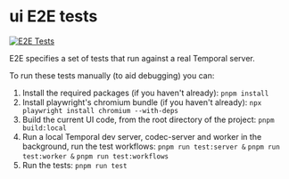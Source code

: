 # ui E2E tests

[![E2E Tests](https://github.com/temporalio/ui/actions/workflows/e2e.yml/badge.svg)](https://github.com/temporalio/ui/actions/workflows/e2e.yml)

E2E specifies a set of tests that run against a real Temporal server.

To run these tests manually (to aid debugging) you can:

1. Install the required packages (if you haven't already):
   `pnpm install`
1. Install playwright's chromium bundle (if you haven't already):
   `npx playwright install chromium --with-deps`
1. Build the current UI code, from the root directory of the project:
   `pnpm build:local`
1. Run a local Temporal dev server, codec-server and worker in the background, run the test workflows:
   `pnpm run test:server &`
   `pnpm run test:worker &`
   `pnpm run test:workflows`
1. Run the tests:
   `pnpm run test`
